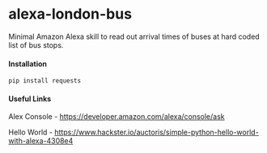 # alexa-london-bus
Minimal Amazon Alexa skill to read out arrival times of buses at hard coded list of bus stops.


#### Installation

```
pip install requests
```


#### Useful Links
Alex Console - https://developer.amazon.com/alexa/console/ask

Hello World - https://www.hackster.io/auctoris/simple-python-hello-world-with-alexa-4308e4
